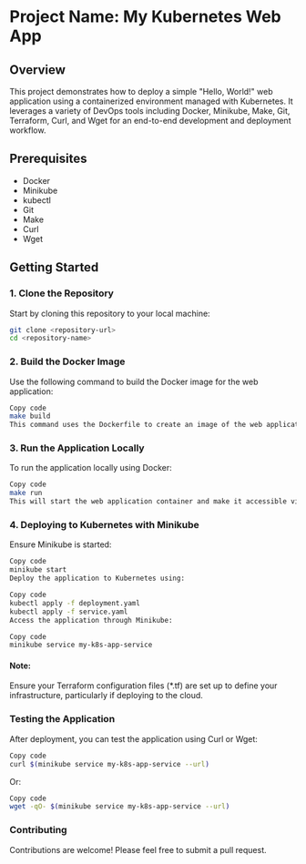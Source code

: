 # Project Name: My Kubernetes Web App

## Overview

This project demonstrates how to deploy a simple "Hello, World!" web application using a containerized environment managed with Kubernetes. It leverages a variety of DevOps tools including Docker, Minikube, Make, Git, Terraform, Curl, and Wget for an end-to-end development and deployment workflow.

## Prerequisites

- Docker
- Minikube
- kubectl
- Git
- Make
- Curl
- Wget

## Getting Started

### 1. Clone the Repository

Start by cloning this repository to your local machine:

```sh
git clone <repository-url>
cd <repository-name>
```

### 2. Build the Docker Image

Use the following command to build the Docker image for the web application:

```sh
Copy code
make build
This command uses the Dockerfile to create an image of the web application.
```

### 3. Run the Application Locally

To run the application locally using Docker:

```sh
Copy code
make run
This will start the web application container and make it accessible via http://localhost:8080.
```

### 4. Deploying to Kubernetes with Minikube

Ensure Minikube is started:

```sh
Copy code
minikube start
Deploy the application to Kubernetes using:
```

```sh
Copy code
kubectl apply -f deployment.yaml
kubectl apply -f service.yaml
Access the application through Minikube:
```

```sh
Copy code
minikube service my-k8s-app-service
```

#### Note: 

Ensure your Terraform configuration files (*.tf) are set up to define your infrastructure, particularly if deploying to the cloud.

### Testing the Application

After deployment, you can test the application using Curl or Wget:

```sh
Copy code
curl $(minikube service my-k8s-app-service --url)
```

Or:

```sh
Copy code
wget -qO- $(minikube service my-k8s-app-service --url)
```

### Contributing

Contributions are welcome! Please feel free to submit a pull request.
